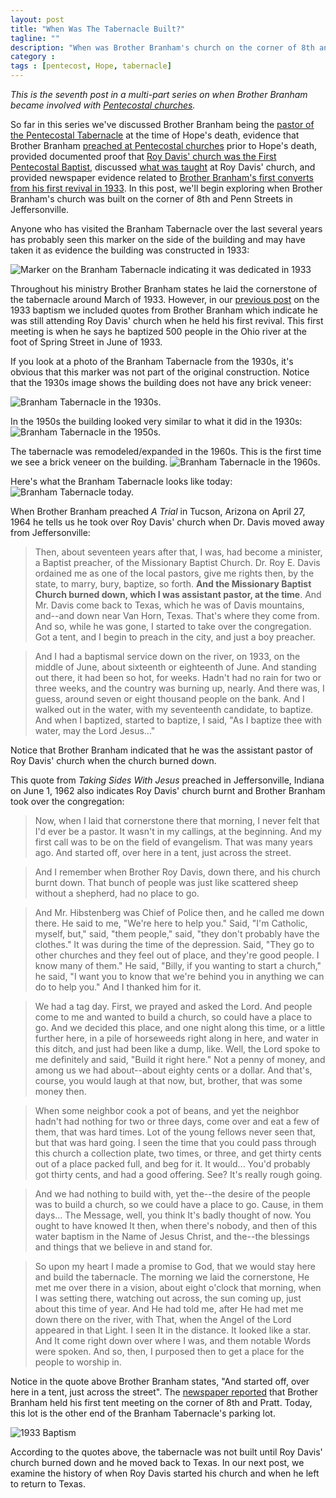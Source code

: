 ```yaml
---
layout: post
title: "When Was The Tabernacle Built?"
tagline: ""
description: "When was Brother Branham's church on the corner of 8th and Penn St built?"
category : 
tags : [pentecost, Hope, tabernacle]
---
```

_This is the seventh post in a multi-part series on when Brother Branham became involved with <a href="/tags.html#pentecost-ref">Pentecostal churches</a>._

So far in this series we've discussed Brother Branham being the [pastor of the Pentecostal Tabernacle](/2013/06/19/Where-My-Sorrow-Started/) at the time of Hope's death, evidence that Brother Branham [preached at Pentecostal churches](/2013/06/20/Preaching-At-Pentecostal-Churches/) prior to Hope's death, provided documented proof that [Roy Davis' church was the First Pentecostal Baptist](/2013/06/21/Roy-Davis/), discussed [what was taught](/2013/06/22/The-Common-Peoples-Church) at Roy Davis' church, and provided newspaper evidence related to [Brother Branham's first converts from his first revival in 1933](/2013/06/24/What-The-Newspapers-Said-About-The-1933-Baptism).  In this post, we'll begin exploring when Brother Branham's church was built on the corner of 8th and Penn Streets in Jeffersonville.

Anyone who has visited the Branham Tabernacle over the last several years has probably seen this marker on the side of the building and may have taken it as evidence the building was constructed in 1933:

<img src="/assets/Tabernacle/Cornerstone.jpg" alt="Marker on the Branham Tabernacle indicating it was dedicated in 1933" class="img img-polaroid" />

Throughout his ministry Brother Branham states he laid the cornerstone of the tabernacle around March of 1933.  However, in our [previous post](/2013/06/24/What-The-Newspapers-Said-About-The-1933-Baptism) on the 1933 baptism we included quotes from Brother Branham which indicate he was still attending Roy Davis' church when he held his first revival.  This first meeting is when he says he baptized 500 people in the Ohio river at the foot of Spring Street in June of 1933.  

If you look at a photo of the Branham Tabernacle from the 1930s, it's obvious that this marker was not part of the original construction.  Notice that the 1930s image shows the building does not have any brick veneer:

<img src="/assets/Tabernacle/branham_tabernacle1930s.jpg" alt="Branham Tabernacle in the 1930s." class="img img-polaroid" />

In the 1950s the building looked very similar to what it did in the 1930s:
<img src="/assets/Tabernacle/branham_tabernacle1950s.jpg" alt="Branham Tabernacle in the 1950s." class="img img-polaroid" />

The tabernacle was remodeled/expanded in the 1960s.  This is the first time we see a brick veneer on the building. 
<img src="/assets/Tabernacle/branham_tabernacle1960s.jpg" alt="Branham Tabernacle in the 1960s." class="img img-polaroid" />

Here's what the Branham Tabernacle looks like today:
<img src="/assets/Tabernacle/branham_tabernacletoday.jpg" alt="Branham Tabernacle today." class="img img-polaroid" />

When Brother Branham preached  _A Trial_  in Tucson, Arizona on April 27, 1964 he tells us he took over Roy Davis' church when Dr. Davis moved away from Jeffersonville:

>Then, about seventeen years after that, I was, had become a minister, a Baptist preacher, of the Missionary Baptist Church. Dr. Roy E. Davis ordained me as one of the local pastors, give me rights then, by the state, to marry, bury, baptize, so forth. **And the Missionary Baptist Church burned down, which I was assistant pastor, at the time**. And Mr. Davis come back to Texas, which he was of Davis mountains, and--and down near Van Horn, Texas. That's where they come from. And so, while he was gone, I started to take over the congregation. Got a tent, and I begin to preach in the city, and just a boy preacher.

>And I had a baptismal service down on the river, on 1933, on the middle of June, about sixteenth or eighteenth of June. And standing out there, it had been so hot, for weeks. Hadn't had no rain for two or three weeks, and the country was burning up, nearly. And there was, I guess, around seven or eight thousand people on the bank. And I walked out in the water, with my seventeenth candidate, to baptize. And when I baptized, started to baptize, I said, "As I baptize thee with water, may the Lord Jesus..."

Notice that Brother Branham indicated that he was the assistant pastor of Roy Davis' church when the church burned down.  

This quote from _Taking Sides With Jesus_ preached in Jeffersonville, Indiana on June 1, 1962 also indicates Roy Davis' church burnt and Brother Branham took over the congregation:

>Now, when I laid that cornerstone there that morning, I never felt that I'd ever be a pastor. It wasn't in my callings, at the beginning. And my first call was to be on the field of evangelism. That was many years ago. And started off, over here in a tent, just across the street.

>And I remember when Brother Roy Davis, down there, and his church burnt down. That bunch of people was just like scattered sheep without a shepherd, had no place to go.

>And Mr. Hibstenberg was Chief of Police then, and he called me down there. He said to me, "We're here to help you." Said, "I'm Catholic, myself, but," said, "them people," said, "they don't probably have the clothes." It was during the time of the depression. Said, "They go to other churches and they feel out of place, and they're good people. I know many of them." He said, "Billy, if you wanting to start a church," he said, "I want you to know that we're behind you in anything we can do to help you." And I thanked him for it.
 
>We had a tag day. First, we prayed and asked the Lord. And people come to me and wanted to build a church, so could have a place to go. And we decided this place, and one night along this time, or a little further here, in a pile of horseweeds right along in here, and water in this ditch, and just had been like a dump, like. Well, the Lord spoke to me definitely and said, "Build it right here." Not a penny of money, and among us we had about--about eighty cents or a dollar. And that's, course, you would laugh at that now, but, brother, that was some money then.

>When some neighbor cook a pot of beans, and yet the neighbor hadn't had nothing for two or three days, come over and eat a few of them, that was hard times. Lot of the young fellows never seen that, but that was hard going. I seen the time that you could pass through this church a collection plate, two times, or three, and get thirty cents out of a place packed full, and beg for it. It would... You'd probably got thirty cents, and had a good offering. See? It's really rough going.
 
>And we had nothing to build with, yet the--the desire of the people was to build a church, so we could have a place to go. Cause, in them days... The Message, well, you think It's badly thought of now. You ought to have knowed It then, when there's nobody, and then of this water baptism in the Name of Jesus Christ, and the--the blessings and things that we believe in and stand for.

>So upon my heart I made a promise to God, that we would stay here and build the tabernacle. The morning we laid the cornerstone, He met me over there in a vision, about eight o'clock that morning, when I was setting there, watching out across, the sun coming up, just about this time of year. And He had told me, after He had met me down there on the river, with That, when the Angel of the Lord appeared in that Light. I seen It in the distance. It looked like a star. And It come right down over where I was, and them notable Words were spoken. And so, then, I purposed then to get a place for the people to worship in.

Notice in the quote above Brother Branham states, "And started off, over here in a tent, just across the street".  The [newspaper reported](/2013/06/24/What-The-Newspapers-Said-About-The-1933-Baptism/) that Brother Branham held his first tent meeting on the corner of 8th and Pratt.  Today, this lot is the other end of the Branham Tabernacle's parking lot. 

<img src="/assets/ChurchAds/8thAndPratt.jpg" alt="1933 Baptism" class="img img-polaroid clearfix" />

According to the quotes above, the tabernacle was not built until Roy Davis' church burned down and he moved back to Texas.  In our next post, we examine the history of when Roy Davis started his church and when he left to return to Texas.

